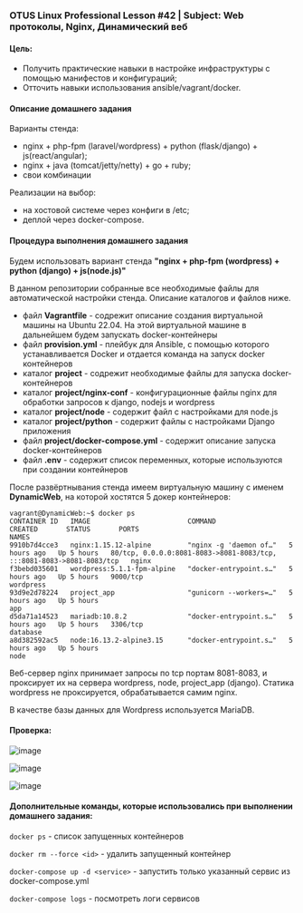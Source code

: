 ### OTUS Linux Professional Lesson #42 | Subject: Web протоколы, Nginx, Динамический веб

#### Цель: 
- Получить практические навыки в настройке инфраструктуры с помощью манифестов и конфигураций;
- Отточить навыки использования ansible/vagrant/docker.

#### Описание домашнего задания
Варианты стенда:
- nginx + php-fpm (laravel/wordpress) + python (flask/django) + js(react/angular);
- nginx + java (tomcat/jetty/netty) + go + ruby;
- свои комбинации

Реализации на выбор:
- на хостовой системе через конфиги в /etc;
- деплой через docker-compose.

#### Процедура выполнения домашнего задания

Будем использовать вариант стенда __"nginx + php-fpm (wordpress) + python (django) + js(node.js)"__

В данном репозитории собранные все необходимые файлы для автоматической настройки стенда. Описание каталогов и файлов ниже.

- файл __Vagrantfile__ - содрежит описание создания виртуальной машины на Ubuntu 22.04. На этой виртуальной машине в дальнейшем будем запускать docker-контейнеры
- файл __provision.yml__ - плейбук для Ansible, с помощью которого устанавливается Docker и отдается команда на запуск docker контейнеров
- каталог __project__ - содрежит необходимые файлы для запуска docker-контейнеров
- каталог __project/nginx-conf__ - конфигурационные файлы nginx для обработки запросов к django, nodejs и wordpress
- каталог __project/node__ - содержит файл с настройками для node.js
- каталог __project/python__ - содержит файлы с настройками Django приложения
- файл __project/docker-compose.yml__ - содержит описание запуска docker-контейнеров
- файл __.env__ - содержит список переменных, которые используются при создании контейнеров

После развёртнывания стенда имеем виртуальную машину с именем __DynamicWeb__, на которой хостятся 5 докер контейнеров:
```
vagrant@DynamicWeb:~$ docker ps
CONTAINER ID   IMAGE                        COMMAND                  CREATED       STATUS       PORTS                                                                   NAMES
9910b7d4cce3   nginx:1.15.12-alpine         "nginx -g 'daemon of…"   5 hours ago   Up 5 hours   80/tcp, 0.0.0.0:8081-8083->8081-8083/tcp, :::8081-8083->8081-8083/tcp   nginx
f3bebd035601   wordpress:5.1.1-fpm-alpine   "docker-entrypoint.s…"   5 hours ago   Up 5 hours   9000/tcp                                                                wordpress
93d9e2d78224   project_app                  "gunicorn --workers=…"   5 hours ago   Up 5 hours                                                                           app
d5da71a14523   mariadb:10.8.2               "docker-entrypoint.s…"   5 hours ago   Up 5 hours   3306/tcp                                                                database
a8d382592ac5   node:16.13.2-alpine3.15      "docker-entrypoint.s…"   5 hours ago   Up 5 hours                                                                           node
```

Веб-сервер nginx принимает запросы по tcp портам 8081-8083, и проксирует их на сервера wordpress, node, project_app (django). Статика wordpress не проксируется, обрабатывается самим nginx.

В качестве базы данных для Wordpress используется MariaDB.

#### Проверка: 
![image](https://github.com/user-attachments/assets/87e6944e-fa9f-4408-b60d-31f7bd02e5df)

![image](https://github.com/user-attachments/assets/da1cf174-7bdd-458d-a305-5474fb05cf89)

![image](https://github.com/user-attachments/assets/1946e416-2882-4b1e-a0a4-d03388e04d03)


#### Дополнительные команды, которые использовались при выполнении домашнего задания:

`docker ps` - список запущенных контейнеров

`docker rm --force <id>` - удалить запущенный контейнер  

`docker-compose up -d <service>` - запустить только указанный сервис из docker-compose.yml

`docker-compose logs` - посмотреть логи сервисов

